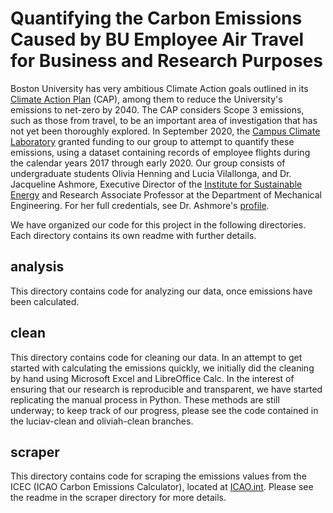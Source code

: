 # Quantifying the Carbon Emissions Caused by BU Employee Air Travel for Business and Research Purposes

Boston University has very ambitious Climate Action goals outlined in its [Climate Action Plan](https://www.bu.edu/climateactionplan/) (CAP), among them to reduce the University's emissions to net-zero by 2040. The CAP considers Scope 3 emissions, such as those from travel, to be an important area of investigation that has not yet been thoroughly explored. In September 2020, the [Campus Climate Laboratory](https://www.bu.edu/urbanclimate/campus-climate-lab/) granted funding to our group to attempt to quantify these emissions, using a dataset containing records of employee flights during the calendar years 2017 through early 2020. Our group consists of undergraduate students Olivia Henning and Lucia Vilallonga, and Dr. Jacqueline Ashmore, Executive Director of the [Institute for Sustainable Energy](https://www.bu.edu/ise/) and Research Associate Professor at the Department of Mechanical Engineering. For her full credentials, see Dr. Ashmore's [profile](https://www.bu.edu/ise/profile/jacqueline-ashmore/).

We have organized our code for this project in the following directories. Each directory contains its own readme with further details.

## analysis
This directory contains code for analyzing our data, once emissions have been calculated. 

## clean
This directory contains code for cleaning our data. In an attempt to get started with calculating the emissions quickly, we initially did the cleaning by hand using Microsoft Excel and LibreOffice Calc. In the interest of ensuring that our research is reproducible and transparent, we have started replicating the manual process in Python. These methods are still underway; to keep track of our progress, please see the code contained in the luciav-clean and oliviah-clean branches.

## scraper
This directory contains code for scraping the emissions values from the ICEC (ICAO Carbon Emissions Calculator), located at [ICAO.int](https://www.icao.int/environmental-protection/Carbonoffset/Pages/default.aspx). Please see the readme in the scraper directory for more details.
